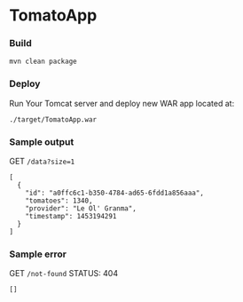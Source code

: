 # TomatoApp

### Build
```
mvn clean package
```

### Deploy
Run Your Tomcat server and deploy new WAR app located at:
```
./target/TomatoApp.war
```

### Sample output
GET `/data?size=1`
```
[
  {
    "id": "a0ffc6c1-b350-4784-ad65-6fdd1a856aaa",
    "tomatoes": 1340,
    "provider": "Le Ol' Granma",
    "timestamp": 1453194291
  }
]
```

### Sample error
GET `/not-found`
STATUS: 404
```
[]
```